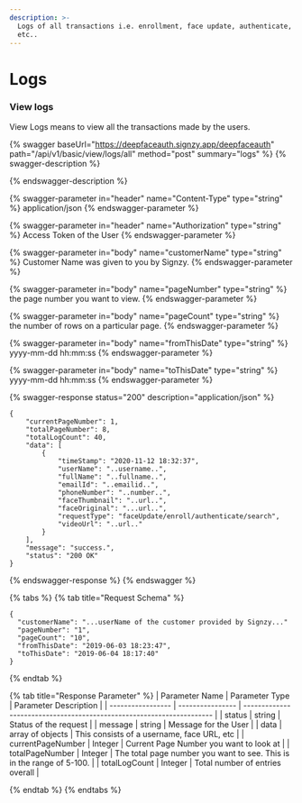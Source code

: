 ```yaml
---
description: >-
  Logs of all transactions i.e. enrollment, face update, authenticate, search
  etc..
---
```


# Logs

### View logs

View Logs means to view all the transactions made by the users.

{% swagger baseUrl="https://deepfaceauth.signzy.app/deepfaceauth" path="/api/v1/basic/view/logs/all" method="post" summary="logs" %}
{% swagger-description %}

{% endswagger-description %}

{% swagger-parameter in="header" name="Content-Type" type="string" %}
application/json
{% endswagger-parameter %}

{% swagger-parameter in="header" name="Authorization" type="string" %}
Access Token of the User
{% endswagger-parameter %}

{% swagger-parameter in="body" name="customerName" type="string" %}
Customer Name was given to you by Signzy.
{% endswagger-parameter %}

{% swagger-parameter in="body" name="pageNumber" type="string" %}
the page number you want to view.
{% endswagger-parameter %}

{% swagger-parameter in="body" name="pageCount" type="string" %}
the number of rows on a particular page.
{% endswagger-parameter %}

{% swagger-parameter in="body" name="fromThisDate" type="string" %}
yyyy-mm-dd hh:mm:ss
{% endswagger-parameter %}

{% swagger-parameter in="body" name="toThisDate" type="string" %}
yyyy-mm-dd hh:mm:ss
{% endswagger-parameter %}

{% swagger-response status="200" description="application/json" %}
```
{
    "currentPageNumber": 1,
    "totalPageNumber": 8,
    "totalLogCount": 40,
    "data": [
        {
            "timeStamp": "2020-11-12 18:32:37",
            "userName": "..username..",
            "fullName": "..fullname..",
            "emailId": "..emailid..",
            "phoneNumber": "..number..",
            "faceThumbnail": "..url..",
            "faceOriginal": "...url..",
            "requestType": "faceUpdate/enroll/authenticate/search",
            "videoUrl": "..url.."
        }
    ],
    "message": "success.",
    "status": "200 OK"
}
```
{% endswagger-response %}
{% endswagger %}

{% tabs %}
{% tab title="Request Schema" %}
```
{
  "customerName": "...userName of the customer provided by Signzy..."
  "pageNumber": "1",
  "pageCount": "10",
  "fromThisDate": "2019-06-03 18:23:47",
  "toThisDate": "2019-06-04 18:17:40"
}
```
{% endtab %}

{% tab title="Response Parameter" %}
| Parameter Name    | Parameter Type   | Parameter Description                                                 |
| ----------------- | ---------------- | --------------------------------------------------------------------- |
| status            | string           | Status of the request                                                 |
| message           | string           | Message for the User                                                  |
| data              | array of objects | This consists of a username, face URL, etc                            |
| currentPageNumber | Integer          | Current Page Number you want to look at                               |
| totalPageNumber   | Integer          | The total page number you want to see. This is in the range of 5-100. |
| totalLogCount     | Integer          | Total number of entries overall                                       |


{% endtab %}
{% endtabs %}

